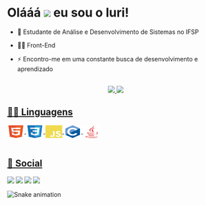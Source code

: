 <h1 align="left">Olááá <img src="https://raw.githubusercontent.com/kaueMarques/kaueMarques/master/hi.gif" width="30px"> eu sou o Iuri!</h1>

- 📘 Estudante de Análise e Desenvolvimento de Sistemas no IFSP

- 👨‍💻 Front-End

- ⚡ Encontro-me em uma constante busca de desenvolvimento e aprendizado

<br>
<div align="center">
  <a href="https://github.com/iurihenriq">
  <img height="145em" src="https://github-readme-stats.vercel.app/api?username=iurihenriq&show_icons=true&theme=dark&include_all_commits=true&count_private=true"/>
  <img height="145em" src="https://github-readme-stats.vercel.app/api/top-langs/?username=iurihenriq&layout=compact&langs_count=7&theme=dark"/>
</div>
  
  ## 👨‍💻 Linguagens
  
<div style="display: inline_block">
  <img align="center" alt="Iuri-HTML" height="30" width="40" src="https://raw.githubusercontent.com/devicons/devicon/master/icons/html5/html5-original.svg">
  <img align="center" alt="Iuri-CSS" height="30" width="40" src="https://raw.githubusercontent.com/devicons/devicon/master/icons/css3/css3-original.svg">
  <img align="center" alt="Iuri-Js" height="30" width="40" src="https://raw.githubusercontent.com/devicons/devicon/master/icons/javascript/javascript-plain.svg">
  <img align="center" alt="Iuri-C" height="30" width="40" src="https://github.com/devicons/devicon/blob/master/icons/c/c-original.svg">
  <img align="center" alt="Iuri-JAVA" height="30" width="40" src="https://github.com/devicons/devicon/blob/master/icons/java/java-plain.svg">
  <br><br>

</div>

  ## 📱 Social
 
<div> 
   <a href="https://www.linkedin.com/in/iuri-henrique/" target="_blank"><img src="https://img.shields.io/badge/-LinkedIn-%230077B5?style=for-the-badge&logo=linkedin&logoColor=white" target="_blank"></a> 
  <a href="https://instagram.com/iurihenriq" target="_blank"><img src="https://img.shields.io/badge/-Instagram-%23E4405F?style=for-the-badge&logo=instagram&logoColor=white" target="_blank"></a>
 <a href="https://discord.gg/iupi#4065" target="_blank"><img src="https://img.shields.io/badge/Discord-7289DA?style=for-the-badge&logo=discord&logoColor=white" target="_blank"></a> 
  <a href = "mailto:iurinhg2@gmail.com"><img src="https://img.shields.io/badge/Gmail-D14836?style=for-the-badge&logo=gmail&logoColor=white" target="_blank"></a>

  ![Snake animation](https://github.com/iurihenriq/iurihenriq/blob/output/github-contribution-grid-snake.svg)
</div>
